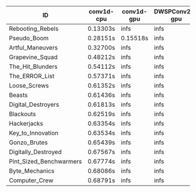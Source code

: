 |ID|conv1d-cpu|conv1d-gpu|DWSPConv2D-gpu|gemm-gpu|avg|
|-|-|-|-|-|-|
|Rebooting_Rebels|0.13303s|infs|infs|4.66107s|infs|
|Pseudo_Boom|0.28151s|0.15518s|infs|4.56478s|infs|
|Artful_Maneuvers|0.32700s|infs|infs|4.78971s|infs|
|Grapevine_Squad|0.48212s|infs|infs|4.67251s|infs|
|The_Hit_Blunders|0.54112s|infs|infs|4.77829s|infs|
|The_ERROR_List|0.57371s|infs|infs|4.72099s|infs|
|Loose_Screws|0.61352s|infs|infs|4.65604s|infs|
|Beasts|0.61436s|infs|infs|4.72872s|infs|
|Digital_Destroyers|0.61813s|infs|infs|4.64467s|infs|
|Blackouts|0.62519s|infs|infs|4.63391s|infs|
|Hackerjacks|0.63354s|infs|infs|4.67118s|infs|
|Key_to_Innovation|0.63534s|infs|infs|4.60651s|infs|
|Gonzo_Brutes|0.65439s|infs|infs|4.70232s|infs|
|Digitally_Destroyed|0.67567s|infs|infs|4.53194s|infs|
|Pint_Sized_Benchwarmers|0.67774s|infs|infs|4.54955s|infs|
|Byte_Mechanics|0.68086s|infs|infs|4.71502s|infs|
|Computer_Crew|0.68791s|infs|infs|4.66105s|infs|
